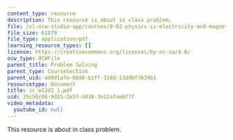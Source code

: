 ```yaml
---
content_type: resource
description: This resource is about in class problem.
file: /ol-ocw-studio-app/courses/8-02-physics-ii-electricity-and-magnetism-spring-2007/35c56c069d152e57d4183e12afae6f7f_ic_w12d2_1.pdf
file_size: 61579
file_type: application/pdf
learning_resource_types: []
license: https://creativecommons.org/licenses/by-nc-sa/4.0/
ocw_type: OCWFile
parent_title: Problem Solving
parent_type: CourseSection
parent_uid: ad9d1a7e-98d0-b1ff-318d-13ddbf7639b1
resourcetype: Document
title: ic_w12d2_1.pdf
uid: 35c56c06-9d15-2e57-d418-3e12afae6f7f
video_metadata:
  youtube_id: null
---
```

This resource is about in class problem.